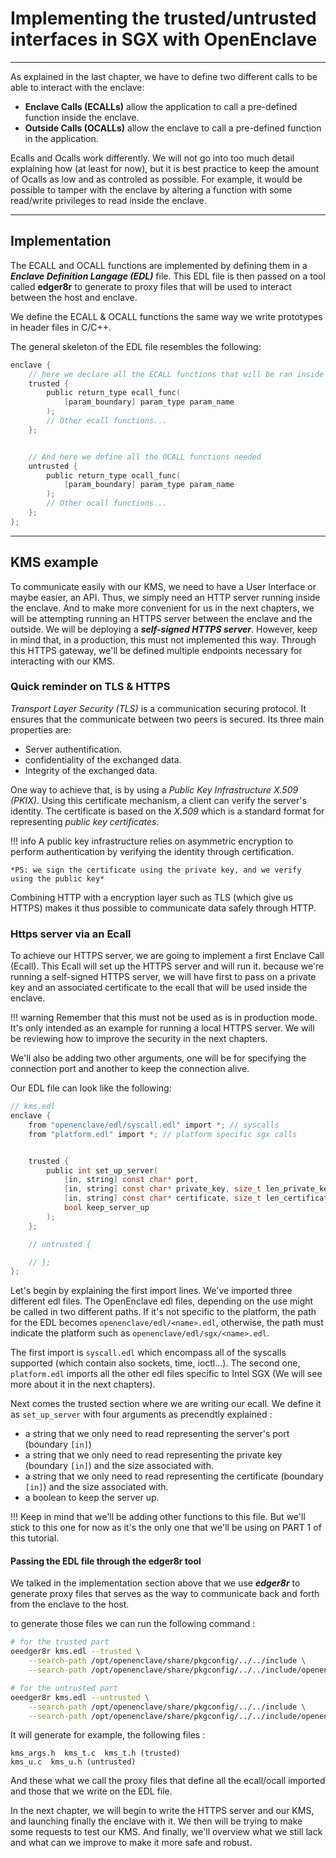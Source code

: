 # Implementing the trusted/untrusted interfaces in SGX with OpenEnclave
___________________________________________________

As explained in the last chapter, we have to define two different calls to be able to interact with the enclave:

- **Enclave Calls (ECALLs)** allow the application to call a pre-defined function inside the enclave.  
- **Outside Calls (OCALLs)** allow the enclave to call a pre-defined function in the application. 

Ecalls and Ocalls work differently. We will not go into too much detail explaining how (at least for now), but it is best practice to keep the amount of Ocalls as low and as controled as possible. For example, it would be possible to tamper with the enclave by altering a function with some read/write privileges to read inside the enclave. 

___________________________________________________
## Implementation

The ECALL and OCALL functions are implemented by defining them in a ***Enclave Definition Langage (EDL)*** file. This EDL file is then passed on a tool called **edger8r** to generate to proxy files that will be used to interact between the host and enclave. 

We define the ECALL & OCALL functions the same way we write prototypes in header files in C/C++. 

The general skeleton of the EDL file resembles the following: 
```C
enclave {
    // here we declare all the ECALL functions that will be ran inside the enclave 
    trusted {
        public return_type ecall_func(
            [param_boundary] param_type param_name
        );
        // Other ecall functions...
    };


    // And here we define all the OCALL functions needed 
    untrusted {
        public return_type ocall_func(
            [param_boundary] param_type param_name
        );
        // Other ocall functions... 
    };
};
```

________________________________
## KMS example

To communicate easily with our KMS, we need to have a User Interface or maybe easier, an API. Thus, we simply need an HTTP server running inside the enclave. 
And to make more convenient for us in the next chapters, we will be attempting running an HTTPS server between the enclave and the outside. 
We will be deploying a ***self-signed HTTPS server***. However, keep in mind that, in a production, this must not implemented this way. 
Through this HTTPS gateway, we'll be defined multiple endpoints necessary for interacting with our KMS. 


### Quick reminder on TLS & HTTPS

*Transport Layer Security (TLS)* is a communication securing protocol. It ensures that the communicate between two peers is secured. Its three main properties are:

- Server authentification. 
- confidentiality of the exchanged data. 
- Integrity of the exchanged data. 

One way to achieve that, is by using a *Public Key Infrastructure X.509 (PKIX)*. Using this certificate mechanism, a client can verify the server's identity. The certificate is based on the *X.509* which is a standard format for representing *public key certificates*. 

!!! info
    A public key infrastructure relies on asymmetric encryption to perform authentication by verifying the identity through certification. 

    *PS: we sign the certificate using the private key, and we verify using the public key*


Combining HTTP with a encryption layer such as TLS (which give us HTTPS) makes it thus possible to communicate data safely through HTTP.  

### Https server via an Ecall
To achieve our HTTPS server, we are going to implement a first Enclave Call (Ecall).
This Ecall will set up the HTTPS server and will run it. 
because we're running a self-signed HTTPS server, we will have first to pass on a private key and an associated certificate to the ecall that will be used inside the enclave.

!!! warning
    Remember that this must not be used as is in production mode. It's only intended as an example for running a local HTTPS server. We will be reviewing how to improve the security in the next chapters. 

We'll also be adding two other arguments, one will be for specifying the connection port and another to keep the connection alive. 

Our EDL file can look like the following:
```c
// kms.edl
enclave {
    from "openenclave/edl/syscall.edl" import *; // syscalls
    from "platform.edl" import *; // platform specific sgx calls


    trusted {
        public int set_up_server(
            [in, string] const char* port, 
            [in, string] const char* private_key, size_t len_private_key,
            [in, string] const char* certificate, size_t len_certificate, 
            bool keep_server_up
        );
    };

    // untrusted {

    // };
};
```

Let's begin by explaining the first import lines. We've imported three different edl files. 
The OpenEnclave edl files, depending on the use might be called in two different paths. If it's not specific to the platform, the path for the EDL becomes `openenclave/edl/<name>.edl`, otherwise, the path must indicate the platform such as `openenclave/edl/sgx/<name>.edl`. 

The first import is `syscall.edl` which encompass all of the syscalls supported (which contain also sockets, time, ioctl...). 
The second one, `platform.edl` imports all the other edl files specific to Intel SGX (We will see more about it in the next chapters). 

Next comes the trusted section where we are writing our ecall. We define it as `set_up_server` with four arguments as precendtly explained :

- a string that we only need to read representing the server's port (boundary `[in]`) 
- a string that we only need to read representing the private key (boundary `[in]`) and the size associated with.
- a string that we only need to read representing the certificate (boundary `[in]`) and the size associated with. 
- a boolean to keep the server up. 

!!! 
    Keep in mind that we'll be adding other functions to this file. 
    But we'll stick to this one for now as it's the only one that we'll be using on PART 1 of this tutorial. 

#### Passing the EDL file through the edger8r tool

We talked in the implementation section above that we use ***edger8r*** to generate proxy files that serves as the way to communicate back and forth from the enclave to the host.  

to generate those files we can run the following command : 
```bash
# for the trusted part
oeedger8r kms.edl --trusted \
    --search-path /opt/openenclave/share/pkgconfig/../../include \
    --search-path /opt/openenclave/share/pkgconfig/../../include/openenclave/edl/sgx 

# for the untrusted part 
oeedger8r kms.edl --untrusted \
    --search-path /opt/openenclave/share/pkgconfig/../../include \
    --search-path /opt/openenclave/share/pkgconfig/../../include/openenclave/edl/sgx 

```
It will generate for example, the following files : 
```
kms_args.h  kms_t.c  kms_t.h (trusted) 
kms_u.c  kms_u.h (untrusted)
```

And these what we call the proxy files that define all the ecall/ocall imported and those that we write on the EDL file. 



In the next chapter, we will begin to write the HTTPS server and our KMS, and launching finally the enclave with it. We then will be trying to make some requests to test our KMS. And finally, we'll overview what we still lack and what can we improve to make it more safe and robust. 
